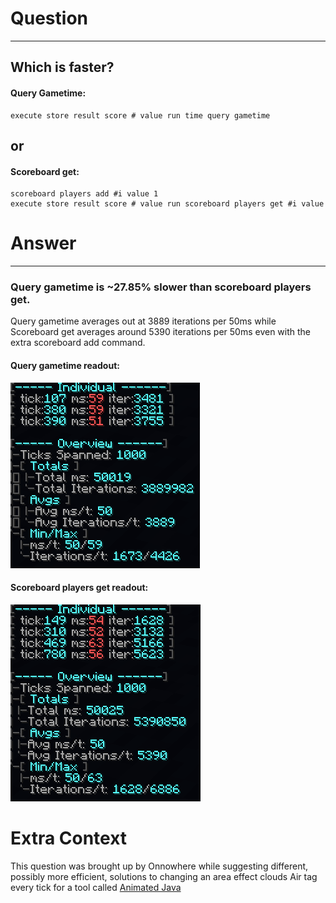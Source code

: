 
# Question
---
## Which is faster?
#### Query Gametime:
```mcfunction
execute store result score # value run time query gametime
```

## or
#### Scoreboard get:
```mcfunction
scoreboard players add #i value 1
execute store result score # value run scoreboard players get #i value
```

# Answer
---
### Query gametime is ~27.85% slower than scoreboard players get.

Query gametime averages out at 3889 iterations per 50ms while Scoreboard get averages around 5390 iterations per 50ms even with the extra scoreboard add command.

#### Query gametime readout:
![Missing Image!][image-a]

#### Scoreboard players get readout:
![Missing Image!][image-b]

# Extra Context
This question was brought up by Onnowhere while suggesting different, possibly more efficient, solutions to changing an area effect clouds Air tag every tick for a tool called [Animated Java](https://discord.gg/jFgY4PXZfp)

[image-a]: https://github.com/SnaveSutit/minecraft-commands-performance-analysis/blob/main/scoreboards/vs-query-gametime/images/query-game-time-a.png
[image-b]: https://github.com/SnaveSutit/minecraft-commands-performance-analysis/blob/main/scoreboards/vs-query-gametime/images/query-game-time-b.png
